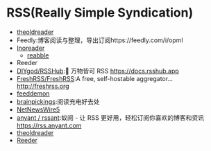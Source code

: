 # RSS(Really Simple Syndication)

* [theoldreader](https://theoldreader.com/)
* Feedly:博客阅读与整理，导出订阅https://feedly.com/i/opml
* [Inoreader](https://www.inoreader.com/dashboard)
    + [reabble](https://reabble.cn/app#/)
* Reeder
* [DIYgod/RSSHub](https://github.com/DIYgod/RSSHub):🍰 万物皆可 RSS https://docs.rsshub.app
* [FreshRSS/FreshRSS](https://github.com/FreshRSS/FreshRSS):A free, self-hostable aggregator… http://freshrss.org
* [feeddemon](http://www.feeddemon.com/)
* [brainpickings](brainpickings.org):阅读充电好去处
* [NetNewsWire5](https://github.com/brentsimmons/NetNewsWire/releases/download/mac-5.0.2/NetNewsWire5.0.2.zip)
* [anyant / rssant](https://github.com/anyant/rssant):蚁阅 - 让 RSS 更好用，轻松订阅你喜欢的博客和资讯 https://rss.anyant.com
* [theoldreader](https://theoldreader.com/)
* [Reeder](link)
